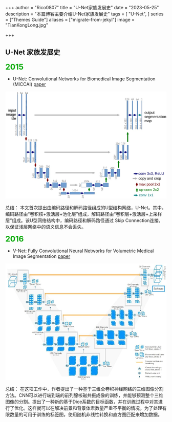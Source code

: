 +++
author = "Rico0807"
title = "U-Net家族发展史"
date = "2023-05-25"
description = "本篇博客主要介绍U-Net家族发展史"
tags = [
	"U-Net",
]
series = ["Themes Guide"]
aliases = ["migrate-from-jekyl"]
image = "TianKongLong.jpg"

+++

## U-Net 家族发展史

<font color="#00aa00" size = "5">**2015**</font> 

* U-Net: Convolutional Networks for Biomedical Image Segmentation (MICCAI)	[paper](https://arxiv.org/pdf/1505.04597.pdf)

![](U-Net-Original.jpg)

总结：
​	本文首次提出由编码路径和解码路径组成的U型结构网络，U-Net。其中，编码路径由“卷积核+激活层+池化层”组成，解码路径由“卷积层+激活层+上采样层”组成。该U型网络结构中，编码路径和解码路径通过 Skip Connection连接，以保证浅层网络中的语义信息不会丢失。



<font color="#00aa00" size = "5">**2016**</font> 

* V-Net: Fully Convolutional Neural Networks for Volumetric Medical Image Segmentation	[paper](https://campar.in.tum.de/pub/milletari2016Vnet/milletari2016Vnet.pdf)

![](V-Net.jpg)

总结：
​	在这项工作中，作者提出了一种基于三维全卷积神经网络的三维图像分割方法。CNN可以进行端到端的前列腺核磁共振成像的训练，并能够预测整个三维图像的分割。提出了一种新的基于Dice系数的目标函数，并在训练过程中对其进行了优化。这样就可以在解决前景和背景体素数量严重不平衡的情况。为了处理有限数量的可用于训练的标签图，使用随机非线性转换和直方图匹配来增加数据。
